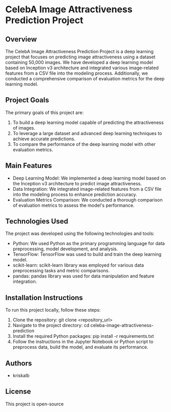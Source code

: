 # CelebA Image Attractiveness Prediction Project

## Overview
The CelebA Image Attractiveness Prediction Project is a deep learning project that focuses on predicting image attractiveness using a dataset containing 50,000 images. We have developed a deep learning model based on Inception v3 architecture and integrated various image-related features from a CSV file into the modeling process. Additionally, we conducted a comprehensive comparison of evaluation metrics for the deep learning model.

## Project Goals
The primary goals of this project are:
1. To build a deep learning model capable of predicting the attractiveness of images.
2. To leverage a large dataset and advanced deep learning techniques to achieve accurate predictions.
3. To compare the performance of the deep learning model with other evaluation metrics.

## Main Features
- Deep Learning Model: We implemented a deep learning model based on the Inception v3 architecture to predict image attractiveness.
- Data Integration: We integrated image-related features from a CSV file into the modeling process to enhance prediction accuracy.
- Evaluation Metrics Comparison: We conducted a thorough comparison of evaluation metrics to assess the model's performance.

## Technologies Used
The project was developed using the following technologies and tools:
- Python: We used Python as the primary programming language for data preprocessing, model development, and analysis.
- TensorFlow: TensorFlow was used to build and train the deep learning model.
- scikit-learn: scikit-learn library was employed for various data preprocessing tasks and metric comparisons.
- pandas: pandas library was used for data manipulation and feature integration.

## Installation Instructions
To run this project locally, follow these steps:

1. Clone the repository:
   git clone <repository_url>
2. Navigate to the project directory:
   cd celeba-image-attractiveness-prediction
3. Install the required Python packages:
   pip install -r requirements.txt
4. Follow the instructions in the Jupyter Notebook or Python script to preprocess data, build the model, and evaluate its performance.

## Authors
- kriskalb

## License
This project is open-source
